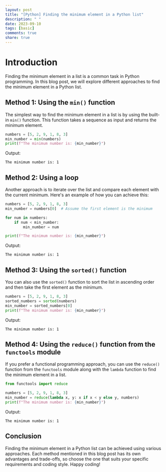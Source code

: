 ```yaml
---
layout: post
title: "[Python] Finding the minimum element in a Python list"
description: " "
date: 2023-09-10
tags: [basic]
comments: true
share: true
---
```

# Introduction
Finding the minimum element in a list is a common task in Python programming. In this blog post, we will explore different approaches to find the minimum element in a Python list.

## Method 1: Using the `min()` function
The simplest way to find the minimum element in a list is by using the built-in `min()` function. This function takes a sequence as input and returns the minimum element.

```python
numbers = [5, 2, 9, 1, 8, 3]
min_number = min(numbers)
print(f"The minimum number is: {min_number}")
```

Output:
```shell
The minimum number is: 1
```

## Method 2: Using a loop
Another approach is to iterate over the list and compare each element with the current minimum. Here's an example of how you can achieve this:

```python
numbers = [5, 2, 9, 1, 8, 3]
min_number = numbers[0]  # Assume the first element is the minimum

for num in numbers:
    if num < min_number:
        min_number = num

print(f"The minimum number is: {min_number}")
```

Output:
```shell
The minimum number is: 1
```

## Method 3: Using the `sorted()` function
You can also use the `sorted()` function to sort the list in ascending order and then take the first element as the minimum.

```python
numbers = [5, 2, 9, 1, 8, 3]
sorted_numbers = sorted(numbers)
min_number = sorted_numbers[0]
print(f"The minimum number is: {min_number}")
```

Output:
```shell
The minimum number is: 1
```

## Method 4: Using the `reduce()` function from the `functools` module
If you prefer a functional programming approach, you can use the `reduce()` function from the `functools` module along with the `lambda` function to find the minimum element in a list.

```python
from functools import reduce

numbers = [5, 2, 9, 1, 8, 3]
min_number = reduce(lambda x, y: x if x < y else y, numbers)
print(f"The minimum number is: {min_number}")
```

Output:
```shell
The minimum number is: 1
```

## Conclusion
Finding the minimum element in a Python list can be achieved using various approaches. Each method mentioned in this blog post has its own advantages and trade-offs, so choose the one that suits your specific requirements and coding style. Happy coding!
```